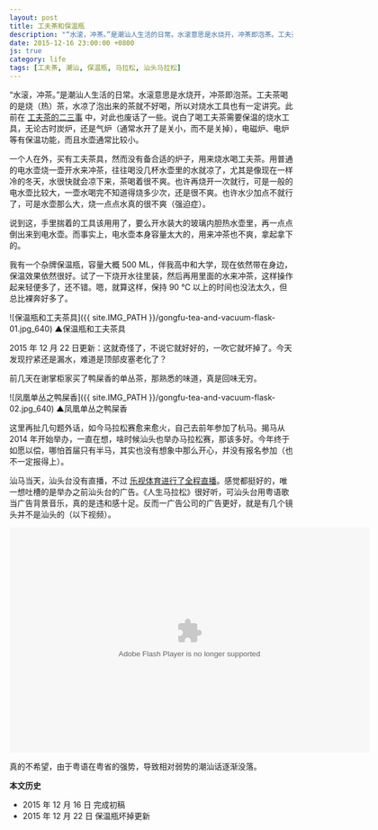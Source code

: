 ```yaml
---
layout: post
title: 工夫茶和保温瓶
description: "“水滚，冲茶。”是潮汕人生活的日常。水滚意思是水烧开，冲茶即泡茶。工夫茶喝的是烧（热）茶，水凉了泡出来的茶就不好喝，所以对烧水工具也有一定讲究。"
date: 2015-12-16 23:00:00 +0800
js: true
category: life
tags: [工夫茶, 潮汕, 保温瓶, 马拉松, 汕头马拉松]
---
```


“水滚，冲茶。”是潮汕人生活的日常。水滚意思是水烧开，冲茶即泡茶。工夫茶喝的是烧（热）茶，水凉了泡出来的茶就不好喝，所以对烧水工具也有一定讲究。此前在 [工夫茶的二三事](/gongfu-tea.html) 中，对此也废话了一些。说白了喝工夫茶需要保温的烧水工具，无论古时炭炉，还是气炉（通常水开了是关小，而不是关掉），电磁炉、电炉等有保温功能，而且水壶通常比较小。

一个人在外，买有工夫茶具，然而没有备合适的炉子，用来烧水喝工夫茶。用普通的电水壶烧一壶开水来冲茶，往往喝没几杯水壶里的水就凉了，尤其是像现在一样冷的冬天，水很快就会凉下来，茶喝着很不爽。也许再烧开一次就行，可是一般的电水壶比较大，一壶水喝完不知道得烧多少次，还是很不爽。也许水少加点不就行了，可是水壶那么大，烧一点点水真的很不爽（强迫症）。

说到这，手里揣着的工具该用用了，要么开水装大的玻璃内胆热水壶里，再一点点倒出来到电水壶。而事实上，电水壶本身容量太大的，用来冲茶也不爽，拿起拿下的。

我有一个杂牌保温瓶，容量大概 500 ML，伴我高中和大学，现在依然带在身边，保温效果依然很好。试了一下烧开水往里装，然后再用里面的水来冲茶，这样操作起来轻便多了，还不错。嗯，就算这样，保持 90 ℃ 以上的时间也没法太久，但总比裸奔好多了。

![保温瓶和工夫茶具]({{ site.IMG_PATH }}/gongfu-tea-and-vacuum-flask-01.jpg_640)
&#9650;保温瓶和工夫茶具

2015 年 12 月 22 日更新：这就奇怪了，不说它就好好的，一吹它就坏掉了。今天发现拧紧还是漏水，难道是顶部皮塞老化了？

前几天在谢掌柜家买了鸭屎香的单丛茶，那熟悉的味道，真是回味无穷。

![凤凰单丛之鸭屎香]({{ site.IMG_PATH }}/gongfu-tea-and-vacuum-flask-02.jpg_640)
&#9650;凤凰单丛之鸭屎香

这里再扯几句题外话，如今马拉松赛愈来愈火，自己去前年参加了杭马。揭马从 2014 年开始举办，一直在想，啥时候汕头也举办马拉松赛，那该多好。今年终于如愿以偿，哪怕首届只有半马，其实也没有想象中那么开心，并没有报名参加（也不一定报得上）。

汕马当天，汕头台没有直播，不过 [乐视体育进行了全程直播](http://sports.letv.com/video/24193660.html)。感觉都挺好的，唯一想吐槽的是举办之前汕头台的广告。《人生马拉松》很好听，可汕头台用粤语歌当广告背景音乐，真的是违和感十足。反而一广告公司的广告更好，就是有几个镜头并不是汕头的（以下视频）。

<embed id="video" src="http://imgcache.qq.com/tencentvideo_v1/player/TencentPlayer.swf?vid=t0173bqcvmh&amp;auto=0" allowFullScreen="true" quality="high" width="640" height="400" align="middle" allowScriptAccess="always" type="application/x-shockwave-flash" />

真的不希望，由于粤语在粤省的强势，导致相对弱势的潮汕话逐渐没落。

**本文历史**

* 2015 年 12 月 16 日 完成初稿
* 2015 年 12 月 22 日 保温瓶坏掉更新

<!--<script>
  if(!isFlashSupported()){
    var video=document.getElementById('video');
    video.outerHTML = '<iframe frameborder="0" width="100%" src="http://v.qq.com/iframe/player.html?vid=t0173bqcvmh&tiny=0&auto=0" allowfullscreen="1"></iframe>';
  }
  </script>-->
